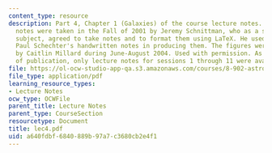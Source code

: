 ```yaml
---
content_type: resource
description: Part 4, Chapter 1 (Galaxies) of the course lecture notes. The lecture
  notes were taken in the Fall of 2001 by Jeremy Schnittman, who as a student in the
  subject, agreed to take notes and to format them using LaTeX. He used Professor
  Paul Schechter's handwritten notes in producing them. The figures were produced
  by Caitlin Millard during June-August 2004. Used with permission. As of the date
  of publication, only lecture notes for sessions 1 through 11 were available.
file: https://ol-ocw-studio-app-qa.s3.amazonaws.com/courses/8-902-astrophysics-ii-fall-2004/a640fdbf6840889b97a7c3680cb2e4f1_lec4.pdf
file_type: application/pdf
learning_resource_types:
- Lecture Notes
ocw_type: OCWFile
parent_title: Lecture Notes
parent_type: CourseSection
resourcetype: Document
title: lec4.pdf
uid: a640fdbf-6840-889b-97a7-c3680cb2e4f1
---
```

